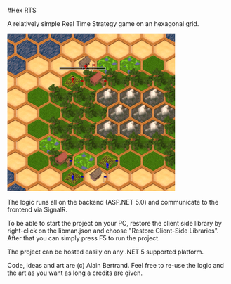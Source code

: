 #Hex RTS

A relatively simple Real Time Strategy game on an hexagonal grid.

![Preview](https://github.com/bertrandpsi/HexRts/blob/master/HexRts/wwwroot/images/hexrts/screen_1.png?raw=true)

The logic runs all on the backend (ASP.NET 5.0) and communicate to the frontend via SignalR.

To be able to start the project on your PC, restore the client side library by right-click on the libman.json and choose "Restore Client-Side Libraries". After that you can simply press F5 to run the project.

The project can be hosted easily on any .NET 5 supported platform.

Code, ideas and art are (c) Alain Bertrand. Feel free to re-use the logic and the art as you want as long a credits are given.
